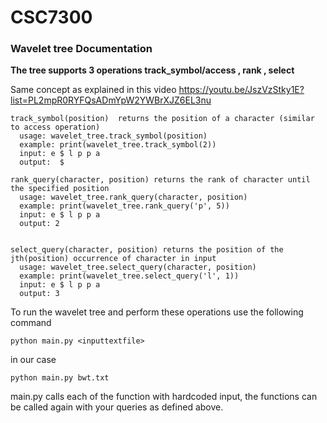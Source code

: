 # CSC7300


### Wavelet tree Documentation

<b>The tree supports 3 operations track_symbol/access ,  rank , select</b>

Same concept as explained in this video https://youtu.be/JszVzStky1E?list=PL2mpR0RYFQsADmYpW2YWBrXJZ6EL3nu
  


    track_symbol(position)  returns the position of a character (similar to access operation) 
      usage: wavelet_tree.track_symbol(position)
      example: print(wavelet_tree.track_symbol(2))
      input: e $ l p p a 
      output:  $

    rank_query(character, position) returns the rank of character until the specified position
      usage: wavelet_tree.rank_query(character, position)
      example: print(wavelet_tree.rank_query('p', 5))
      input: e $ l p p a 
      output: 2


    select_query(character, position) returns the position of the jth(position) occurrence of character in input
      usage: wavelet_tree.select_query(character, position)
      example: print(wavelet_tree.select_query('l', 1))
      input: e $ l p p a
      output: 3


To run the wavelet tree and perform these operations use the following command

    python main.py <inputtextfile>

in our case
  
    python main.py bwt.txt

main.py calls each of the function with hardcoded input, the functions can be called again with your queries as defined above.

